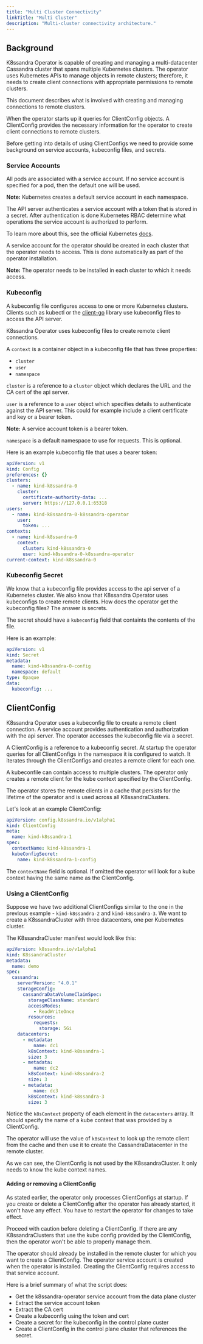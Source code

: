 ```yaml
---
title: "Multi Cluster Connectivity"
linkTitle: "Multi Cluster"
description: "Multi-cluster connectivity architecture."
---
```



## Background
K8ssandra Operator is capable of creating and managing a multi-datacenter Cassandra cluster that spans multiple Kubernetes clusters. The operator uses Kubernetes APIs to manage objects in remote clusters; therefore, it needs to create client connections with appropriate permissions to remote clusters.

This document describes what is involved with creating and managing connections to remote clusters.

When the operator starts up it queries for ClientConfig objects. A ClientConfig provides the necessary information for the operator to create client connections to remote clusters. 

Before getting into details of using ClientConfigs we need to provide some background on service accounts, kubeconfig files, and secrets.

### Service Accounts
All pods are associated with a service account. If no service account is specified for a pod, then the default one will be used.

**Note:** Kubernetes creates a default service account in each namespace.

The API server authenticates a service account with a token that is stored in a secret. After authentication is done Kubernetes RBAC determine what operations the service account is authorized to perform.

To learn more about this, see the official Kubernetes [docs](https://kubernetes.io/docs/reference/access-authn-authz/authentication/).

A service account for the operator should be created in each cluster that the operator needs to access. This is done automatically as part of the operator installation.

**Note:** The operator needs to be installed in each cluster to which it needs access.

### Kubeconfig
A kubeconfig file configures access to one or more Kubernetes clusters. Clients such as kubectl or the [client-go](https://github.com/kubernetes/client-go) library use kubeconfig files to access the API server.

K8ssandra Operator uses kubeconfig files to create remote client connections.

A `context` is a container object in a kubeconfig file that has three properties:

* `cluster`
* `user`
* `namespace`

`cluster` is a reference to a `cluster` object which declares the URL and the CA cert of the api server.

`user` is a reference to a `user` object which specifies details to authenticate against the API server. This could for example include a client certificate and key or a bearer token.

**Note:** A service account token is a bearer token.

`namespace` is a default namespace to use for requests. This is optional.

Here is an example kubeconfig file that uses a bearer token:

```yaml
apiVersion: v1
kind: Config
preferences: {}
clusters:
  - name: kind-k8ssandra-0
    cluster:
      certificate-authority-data: ...
      server: https://127.0.0.1:65318 
users:
  - name: kind-k8ssandra-0-k8ssandra-operator
    user:
      token: ...
contexts:
  - name: kind-k8ssandra-0
    context:
      cluster: kind-k8ssandra-0
      user: kind-k8ssandra-0-k8ssandra-operator
current-context: kind-k8ssandra-0
```

### Kubeconfig Secret
We know that a kubeconfig file provides access to the api server of a Kubernetes cluster. We also know that K8ssandra Operator uses kubeconfigs to create remote clients. How does the operator get the kubeconfig files? The answer is secrets.

The secret should have a `kubeconfig` field that containts the contents of the file. 

Here is an example:

```yaml
apiVersion: v1
kind: Secret
metadata:
  name: kind-k8ssandra-0-config
  namespace: default
type: Opaque
data:
  kubeconfig: ... 
```

## ClientConfig
K8ssandra Operator uses a kubeconfig file to create a remote client connection. A service account provides authentication and authorization with the api server. The operator accesses the kubeconfig file via a secret.

A ClientConfig is a reference to a kubeconfig secret. At startup the operator queries for all ClientConfigs in the namespace it is configured to watch. It iterates through the ClientConfigs and creates a remote client for each one. 

A kubeconfile can contain access to multiple clusters. The operator only creates a remote client for the kube context specified by the ClientConfig.

The operator stores the remote clients in a cache that persists for the lifetime of the operator and is used across all K8ssandraClusters. 

Let's look at an example ClientConfig:

```yaml
apiVersion: config.k8ssandra.io/v1alpha1
kind: ClientConfig
meta:
  name: kind-k8ssandra-1
spec:
  contextName: kind-k8ssandra-1
  kubeConfigSecret: 
    name: kind-k8ssandra-1-config
```

The `contextName` field is optional. If omitted the operator will look for a kube context having the same name as the ClientConfig.

### Using a ClientConfig
Suppose we have two additional ClientConfigs similar to the one in the previous example - `kind-k8ssandra-2` and `kind-k8ssandra-3`. We want to create a K8ssandraCluster with three datacenters, one per Kubernetes cluster.

The K8ssandraCluster manifest would look like this:

```yaml
apiVersion: k8ssandra.io/v1alpha1
kind: K8ssandraCluster
metadata:
  name: demo
spec:
  cassandra:
    serverVersion: "4.0.1"
    storageConfig:
      cassandraDataVolumeClaimSpec:
        storageClassName: standard
        accessModes:
          - ReadWriteOnce
        resources:
          requests:
            storage: 5Gi
    datacenters:
      - metadata:
          name: dc1
        k8sContext: kind-k8ssandra-1
        size: 3
      - metadata:
          name: dc2
        k8sContext: kind-k8ssandra-2
        size: 3
      - metadata:
          name: dc3
        k8sContext: kind-k8ssandra-3
        size: 3
```

Notice the `k8sContext` property of each element in the `datacenters` array. It should specify the name of a kube context that was provided by a ClientConfig. 

The operator will use the value of `k8sContext` to look up the remote client from the cache and then use it to create the CassandraDatacenter in the remote cluster.

As we can see, the ClientConfig is not used by the K8ssandraCluster. It only needs to know the kube context names.

#### Adding or removing a ClientConfig
As stated earlier, the operator only processes ClientConfigs at startup. If you create or delete a ClientConfig after the operator has already started, it won't have any effect. You have to restart the operator for changes to take effect.

Proceed with caution before deleting a ClientConfig. If there are any K8ssandraClusters that use the kube config provided by the ClientConfig, then the operator won't be able to properly manage them.

The operator should already be installed in the remote cluster for which you want to create a ClientConfig. The operator service account is created when the operator is installed. Creating the ClientConfig requires access to that service account.

Here is a brief summary of what the script does:

* Get the k8ssandra-operator service account from the data plane cluster
* Extract the service account token
* Extract the CA cert
* Create a kubeconfig using the token and cert
* Create a secret for the kubeconfig in the control plane custer
* Create a ClientConfig in the control plane cluster that references the secret.